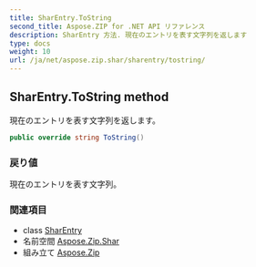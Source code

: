 ```yaml
---
title: SharEntry.ToString
second_title: Aspose.ZIP for .NET API リファレンス
description: SharEntry 方法. 現在のエントリを表す文字列を返します
type: docs
weight: 10
url: /ja/net/aspose.zip.shar/sharentry/tostring/
---
```

## SharEntry.ToString method

現在のエントリを表す文字列を返します。

```csharp
public override string ToString()
```

### 戻り値

現在のエントリを表す文字列。

### 関連項目

* class [SharEntry](../)
* 名前空間 [Aspose.Zip.Shar](../../sharentry/)
* 組み立て [Aspose.Zip](../../../)


